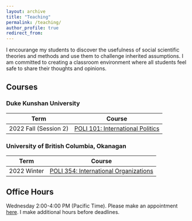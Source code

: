 ```yaml
---
layout: archive
title: "Teaching"
permalink: /teaching/
author_profile: true
redirect_from:
---
```


I encourange my students to discover the usefulness of social scientific theories and methods and use them to challenge inherited assumptions. I am committed to creating a classroom environment where all students feel safe to share their thoughts and opinions.

## Courses

### Duke Kunshan University

| Term | Course |
| --- |  --- | 
| 2022 Fall (Session 2) | [POLI 101: International Politics](../teaching/202202/) |

### University of British Columbia, Okanagan

| Term | Course |
| --- |  --- | 
| 2022 Winter | [POLI 354: International Organizations](../teaching/202201/) |
   



## Office Hours

Wednesday 2:00-4:00 PM (Pacific Time). Please make an appointment [here](https://takumishibaike.youcanbook.me/). I make additional hours before deadlines.
